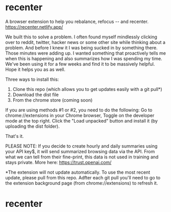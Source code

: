 # recenter
A browser extension to help you rebalance, refocus -- and recenter.
https://recenter.netlify.app/

We built this to solve a problem. I often found myself mindlessly clicking over to reddit, twitter, hacker news or some other site while thinking about a problem. And before I knew it I was being sucked in by something there. Those minutes were adding up. I wanted something that proactively tells me when this is happening and also summarizes how I was spending my time. We've been using it for a few weeks and find it to be massively helpful. Hope it helps you as as well.

Three ways to install this: 
1) Clone this repo (which allows you to get updates easily with a git pull*)
2) Download the dist file
3) From the chrome store (coming soon)

If you are using methods #1 or #2, you need to do the following:
Go to chrome://extensions in your Chrome browser,
Toggle on the developer mode at the top right.
Click the "Load unpacked" button and install it (by uploading the dist folder).

That's it.

PLEASE NOTE: If you decide to create hourly and daily summaries using your API key$, it will send summarized browsing data via the API. From what we can tell from their fine-print, this data is not used in training and stays private.
More here: https://trust.openai.com/

*The extension will not update automatically. To use the most recent update, please pull from this repo. Adfter each git pull you'll need to go to the extension background page (from chrome://extensions) to refresh it.
# recenter
